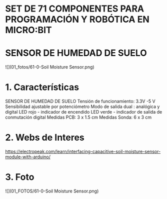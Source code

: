 # **SET DE 71 COMPONENTES PARA PROGRAMACIÓN Y ROBÓTICA EN MICRO:BIT**

# SENSOR DE HUMEDAD DE SUELO

![](01_fotos/61-0-Soil Moisture Sensor.png)

# 1. Características

SENSOR DE HUMEDAD DE SUELO
Tensión de funcionamiento: 3.3V -5 V
Sensibilidad ajustable por potenciómetro
Modo de salida dual : analógica y digital
LED rojo - indicador de encendido
LED verde - indicador de salida de conmutación digital
Medidas PCB: 3 x 1.5 cm
Medidas Sonda: 6  x 3 cm

# 2. Webs de Interes

<https://electropeak.com/learn/interfacing-capacitive-soil-moisture-sensor-module-with-arduino/>

# 3. Foto

![](01_FOTOS/61-0-Soil Moisture Sensor.png)
